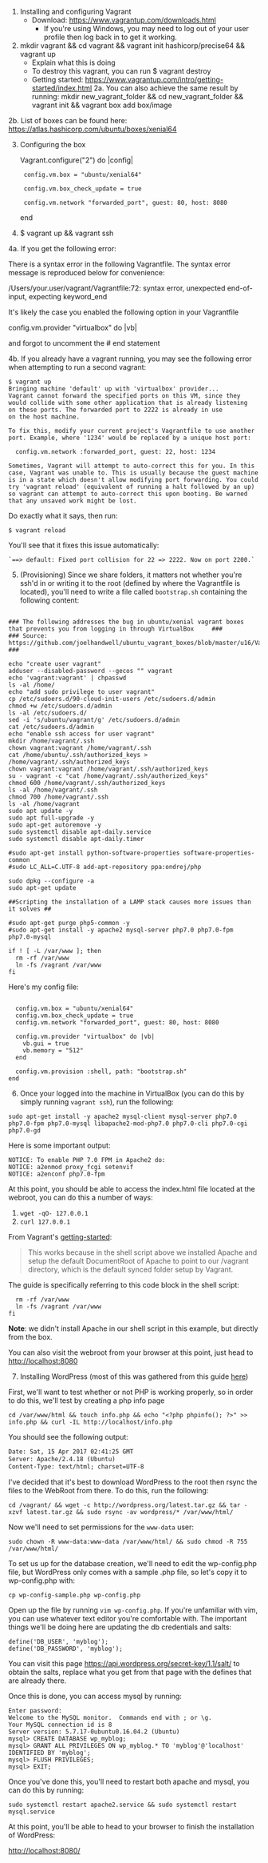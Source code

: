 1. Installing and configuring Vagrant
	- Download: https://www.vagrantup.com/downloads.html
		* If you're using Windows, you may need to log out of your user profile then log back in to get it working.
2. mkdir vagrant && cd vagrant && vagrant init hashicorp/precise64 && vagrant up
	* Explain what this is doing
	- To destroy this vagrant, you can run
		$ vagrant destroy
	- Getting started: https://www.vagrantup.com/intro/getting-started/index.html
2a. You can also achieve the same result by running:
		mkdir new_vagrant_folder && cd new_vagrant_folder && vagrant init && vagrant box add box/image

2b. List of boxes can be found here: https://atlas.hashicorp.com/ubuntu/boxes/xenial64

3. Configuring the box
	
	Vagrant.configure("2") do |config|

  		config.vm.box = "ubuntu/xenial64"

  		config.vm.box_check_update = true

  		config.vm.network "forwarded_port", guest: 80, host: 8080

	end
4. $ vagrant up && vagrant ssh
	
4a. If you get the following error:

There is a syntax error in the following Vagrantfile. The syntax error
message is reproduced below for convenience:

/Users/your.user/vagrant/Vagrantfile:72: syntax error, unexpected end-of-input, expecting keyword_end

It's likely the case you enabled the following option in your Vagrantfile

  config.vm.provider "virtualbox" do |vb|

and forgot to uncomment the # end statement

4b. If you already have a vagrant running, you may see the following error when attempting to run a second vagrant:

	$ vagrant up
	Bringing machine 'default' up with 'virtualbox' provider...
	Vagrant cannot forward the specified ports on this VM, since they
	would collide with some other application that is already listening
	on these ports. The forwarded port to 2222 is already in use
	on the host machine.

	To fix this, modify your current project's Vagrantfile to use another
	port. Example, where '1234' would be replaced by a unique host port:

	  config.vm.network :forwarded_port, guest: 22, host: 1234

	Sometimes, Vagrant will attempt to auto-correct this for you. In this
	case, Vagrant was unable to. This is usually because the guest machine
	is in a state which doesn't allow modifying port forwarding. You could
	try 'vagrant reload' (equivalent of running a halt followed by an up)
	so vagrant can attempt to auto-correct this upon booting. Be warned
	that any unsaved work might be lost.

Do exactly what it says, then run:

	$ vagrant reload

You'll see that it fixes this issue automatically:

	`==> default: Fixed port collision for 22 => 2222. Now on port 2200.`


5. (Provisioning) Since we share folders, it matters not whether you're ssh'd in or writing it to the root (defined by where the Vagrantfile is located), you'll need to write a file called `bootstrap.sh` containing the following content:

```#!/usr/bin/env bash

### The following addresses the bug in ubuntu/xenial vagrant boxes that prevents you from logging in through VirtualBox 	###
### Source: https://github.com/joelhandwell/ubuntu_vagrant_boxes/blob/master/u16/Vagrantfile 								###

echo "create user vagrant"
adduser --disabled-password --gecos "" vagrant
echo 'vagrant:vagrant' | chpasswd
ls -al /home/
echo "add sudo privilege to user vagrant"
cp /etc/sudoers.d/90-cloud-init-users /etc/sudoers.d/admin
chmod +w /etc/sudoers.d/admin
ls -al /etc/sudoers.d/
sed -i 's/ubuntu/vagrant/g' /etc/sudoers.d/admin
cat /etc/sudoers.d/admin
echo "enable ssh access for user vagrant"
mkdir /home/vagrant/.ssh
chown vagrant:vagrant /home/vagrant/.ssh
cat /home/ubuntu/.ssh/authorized_keys > /home/vagrant/.ssh/authorized_keys
chown vagrant:vagrant /home/vagrant/.ssh/authorized_keys
su - vagrant -c "cat /home/vagrant/.ssh/authorized_keys"
chmod 600 /home/vagrant/.ssh/authorized_keys
ls -al /home/vagrant/.ssh
chmod 700 /home/vagrant/.ssh
ls -al /home/vagrant
sudo apt update -y
sudo apt full-upgrade -y
sudo apt-get autoremove -y
sudo systemctl disable apt-daily.service
sudo systemctl disable apt-daily.timer

#sudo apt-get install python-software-properties software-properties-common
#sudo LC_ALL=C.UTF-8 add-apt-repository ppa:ondrej/php

sudo dpkg --configure -a
sudo apt-get update

##Scripting the installation of a LAMP stack causes more issues than it solves ##

#sudo apt-get purge php5-common -y
#sudo apt-get install -y apache2 mysql-server php7.0 php7.0-fpm php7.0-mysql

if ! [ -L /var/www ]; then
  rm -rf /var/www
  ln -fs /vagrant /var/www
fi
```

Here's my config file:

```Vagrant.configure("2") do |config|

  config.vm.box = "ubuntu/xenial64"
  config.vm.box_check_update = true
  config.vm.network "forwarded_port", guest: 80, host: 8080

  config.vm.provider "virtualbox" do |vb|
    vb.gui = true
    vb.memory = "512"
  end

  config.vm.provision :shell, path: "bootstrap.sh"
end
```

6. Once your logged into the machine in VirtualBox (you can do this by simply running `vagrant ssh`), run the following:

`sudo apt-get install -y apache2 mysql-client mysql-server php7.0 php7.0-fpm php7.0-mysql libapache2-mod-php7.0 php7.0-cli php7.0-cgi php7.0-gd`

Here is some important output:

```NOTICE: Not enabling PHP 7.0 FPM by default.
NOTICE: To enable PHP 7.0 FPM in Apache2 do:
NOTICE: a2enmod proxy_fcgi setenvif
NOTICE: a2enconf php7.0-fpm
```

At this point, you should be able to access the index.html file located at the webroot, you can do this a number of ways:

1. `wget -qO- 127.0.0.1`
2. `curl 127.0.0.1`

From Vagrant's [getting-started](https://www.vagrantup.com/intro/getting-started/provisioning.html):

>This works because in the shell script above we installed Apache and setup the default DocumentRoot of Apache to point to our /vagrant directory, which is the default synced folder setup by Vagrant.

The guide is specifically referring to this code block in the shell script:

```if ! [ -L /var/www ]; then
  rm -rf /var/www
  ln -fs /vagrant /var/www
fi
```

**Note**: we didn't install Apache in our shell script in this example, but directly from the box.

You can also visit the webroot from your browser at this point, just head to <http://localhost:8080>

7. Installing WordPress (most of this was gathered from this guide [here](http://www.tecmint.com/install-wordpress-on-ubuntu-16-04-with-lamp/))

First, we'll want to test whether or not PHP is working properly, so in order to do this, we'll test by creating a php info page

`cd /var/www/html && touch info.php && echo "<?php phpinfo(); ?>" >> info.php && curl -IL http://localhost/info.php`

You should see the following output:

```HTTP/1.1 200 OK
Date: Sat, 15 Apr 2017 02:41:25 GMT
Server: Apache/2.4.18 (Ubuntu)
Content-Type: text/html; charset=UTF-8
```

I've decided that it's best to download WordPress to the root then rsync the files to the WebRoot from there. To do this, run the following:

`cd /vagrant/ && wget -c http://wordpress.org/latest.tar.gz && tar -xzvf latest.tar.gz && sudo rsync -av wordpress/* /var/www/html/`

Now we'll need to set permissions for the `www-data` user:

`sudo chown -R www-data:www-data /var/www/html/ && sudo chmod -R 755 /var/www/html/`

To set us up for the database creation, we'll need to edit the wp-config.php file, but WordPress only comes with a sample .php file, so let's copy it to wp-config.php with:

`cp wp-config-sample.php wp-config.php`

Open up the file by running `vim wp-config.php`. If you're unfamiliar with vim, you can use whatever text editor you're comfortable with. The important things we'll be doing here are updating the db credentials and salts:

```define('DB_NAME', 'wp_myblog');
define('DB_USER', 'myblog');
define('DB_PASSWORD', 'myblog');
```

You can visit this page <https://api.wordpress.org/secret-key/1.1/salt/> to obtain the salts, replace what you get from that page with the defines that are already there.

Once this is done, you can access mysql by running:

```mysql -u root -p
Enter password:
Welcome to the MySQL monitor.  Commands end with ; or \g.
Your MySQL connection id is 8
Server version: 5.7.17-0ubuntu0.16.04.2 (Ubuntu)
mysql> CREATE DATABASE wp_myblog;
mysql> GRANT ALL PRIVILEGES ON wp_myblog.* TO 'myblog'@'localhost' IDENTIFIED BY 'myblog';
mysql> FLUSH PRIVILEGES;
mysql> EXIT;
```

Once you've done this, you'll need to restart both apache and mysql, you can do this by running:

`sudo systemctl restart apache2.service && sudo systemctl restart mysql.service`

At this point, you'll be able to head to your browser to finish the installation of WordPress:

<http://localhost:8080/>
